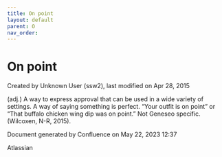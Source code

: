 ```yaml
---
title: On point
layout: default
parent: O
nav_order:
---
```


# On point

Created by  Unknown User (ssw2), last modified on Apr 28, 2015

(adj.) A way to express approval that can be used in a wide variety of settings. A way of saying something is perfect. “Your outfit is on point” or “That buffalo chicken wing dip was on point.” Not Geneseo specific. (Wilcoxen, N-R, 2015).

Document generated by Confluence on May 22, 2023 12:37

Atlassian

